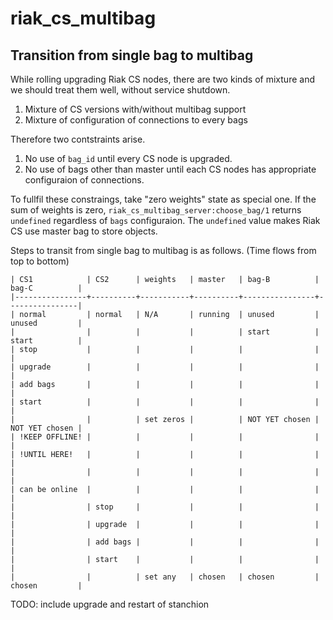 # riak_cs_multibag

## Transition from single bag to multibag

While rolling upgrading Riak CS nodes, there are two kinds of mixture and
we should treat them well, without service shutdown.

1. Mixture of CS versions with/without multibag support
2. Mixture of configuration of connections to every bags

Therefore two contstraints arise.

1. No use of `bag_id` until every CS node is upgraded.
2. No use of bags other than master until each CS nodes has appropriate
   configuraion of connections.

To fullfil these constraings, take "zero weights" state as special one.
If the sum of weights is zero, `riak_cs_multibag_server:choose_bag/1`
returns `undefined` regardless of `bags` configuraion.
The `undefined` value makes Riak CS use master bag to store objects.

Steps to transit from single bag to multibag is as follows.
(Time flows from top to bottom)

```
| CS1            | CS2      | weights   | master   | bag-B          | bag-C          |
|----------------+----------+-----------+----------+----------------+----------------|
| normal         | normal   | N/A       | running  | unused         | unused         |
|                |          |           |          | start          | start          |
| stop           |          |           |          |                |                |
| upgrade        |          |           |          |                |                |
| add bags       |          |           |          |                |                |
| start          |          |           |          |                |                |
|                |          | set zeros |          | NOT YET chosen | NOT YET chosen |
| !KEEP OFFLINE! |          |           |          |                |                |
| !UNTIL HERE!   |          |           |          |                |                |
|                |          |           |          |                |                |
| can be online  |          |           |          |                |                |
|                | stop     |           |          |                |                |
|                | upgrade  |           |          |                |                |
|                | add bags |           |          |                |                |
|                | start    |           |          |                |                |
|                |          | set any   | chosen   | chosen         | chosen         |
```

TODO: include upgrade and restart of stanchion
